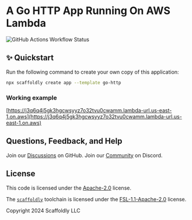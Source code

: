 # A Go HTTP App Running On AWS Lambda

![GitHub Actions Workflow Status](https://img.shields.io/github/actions/workflow/status/scaffoldly/scaffoldly-examples/scaffoldly.yml?branch=go-http&link=https%3A%2F%2Fgithub.com%2Fscaffoldly%2Fscaffoldly-examples%2Factions)

## ✨ Quickstart

Run the following command to create your own copy of this application:

```bash
npx scaffoldly create app --template go-http
```

### Working example

[https://j3q6q4j5gk3hgcwsyyz7o32tvu0cwamm.lambda-url.us-east-1.on.aws](https://j3q6q4j5gk3hgcwsyyz7o32tvu0cwamm.lambda-url.us-east-1.on.aws)

## Questions, Feedback, and Help

Join our [Discussions](https://github.com/scaffoldly/scaffoldly/discussions) on GitHub.
Join our [Community](https://scaffoldly.dev/community) on Discord.

## License

This code is licensed under the [Apache-2.0](LICENSE.md) license.

The [`scaffoldly`](https://github.com/scaffoldly/scaffoldly) toolchain is licensed under the [FSL-1.1-Apache-2.0](https://github.com/scaffoldly/scaffoldly?tab=License-1-ov-file) license.

Copyright 2024 Scaffoldly LLC
